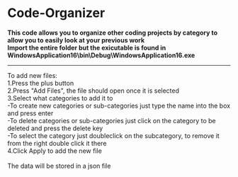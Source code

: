 # Code-Organizer
<b>This code allows you to organize other coding projects by category to allow you to easily look at your previous work <br>
Import the entire folder but the exicutable is found in WindowsApplication16\bin\Debug\WindowsApplication16.exe </b> <br>
****
To add new files: <br>
  1.Press the plus button <br>
  2.Press "Add Files", the file should open once it is selected<br>
  3.Select what categories to add it to<br>
     -To create new categories or sub-categories just type the name into the box and press enter<br>
     -To delete categories or sub-categories just click on the category to be deleted and press the delete key<br>
     -To select the category just doubleclick on the subcategory, to remove it from the right double click it there<br>
  4.Click Apply to add the new file<br>
  <br>
The data will be stored in a json file<br>
